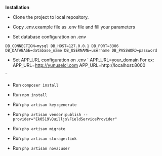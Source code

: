 **Installation**

- Clone the project to local repository.

- Copy .env.example file as .env file and fill your parameters

- Set database configuration on .env

`
DB_CONNECTION=mysql
DB_HOST=127.0.0.1
DB_PORT=3306
DB_DATABASE=database_name
DB_USERNAME=username
DB_PASSWORD=password
`

- Set APP_URL configuration on .env
`
APP_URL=your_domain
For ex:
APP_URL=http://yunuselci.com
APP_URL=http://localhost:8000

`

- Run `composer install`
- Run `npm install`
- Run `php artisan key:generate`
- Run `php artisan vendor:publish --provider="Ek0519\Quilljs\FieldServiceProvider"`
- Run `php artisan migrate`

- Run `php artisan storage:link`

- Run `php artisan nova:user`

